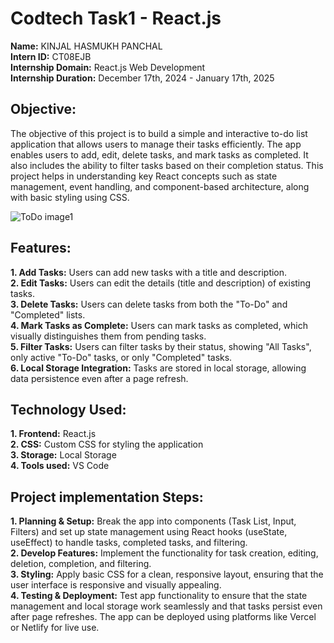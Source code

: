 
# Codtech Task1 - React.js 
**Name:** KINJAL HASMUKH PANCHAL </br>
**Intern ID:** CT08EJB </br>
**Internship Domain:** React.js Web Development </br>
**Internship Duration:** December 17th, 2024 - January 17th, 2025 </br>

## Objective:
The objective of this project is to build a simple and interactive to-do list application that allows users to manage their tasks efficiently. The app enables users to add, edit, delete tasks, and mark tasks as completed. It also includes the ability to filter tasks based on their completion status. This project helps in understanding key React concepts such as state management, event handling, and component-based architecture, along with basic styling using CSS.

![ToDo image1](https://github.com/user-attachments/assets/d6ba5e9f-8b36-40f2-827f-84a6e20a1518)

## Features:
**1. Add Tasks:** Users can add new tasks with a title and description.\
**2. Edit Tasks:** Users can edit the details (title and description) of existing tasks.\
**3. Delete Tasks:** Users can delete tasks from both the "To-Do" and "Completed" lists.\
**4. Mark Tasks as Complete:** Users can mark tasks as completed, which visually distinguishes them from pending tasks.\
**5. Filter Tasks:** Users can filter tasks by their status, showing "All Tasks", only active "To-Do" tasks, or only "Completed" tasks.\
**6. Local Storage Integration:** Tasks are stored in local storage, allowing data persistence even after a page refresh.

## Technology Used:
**1. Frontend:** React.js\
**2. CSS:** Custom CSS for styling the application\
**3. Storage:** Local Storage\
**4. Tools used:** VS Code

## Project implementation Steps:
**1. Planning & Setup:** Break the app into components (Task List, Input, Filters) and set up state management using React hooks (useState, useEffect) to handle tasks, completed tasks, and filtering.\
**2. Develop Features:** Implement the functionality for task creation, editing, deletion, completion, and filtering.\
**3. Styling:** Apply basic CSS for a clean, responsive layout, ensuring that the user interface is responsive and visually appealing.\
**4. Testing & Deployment:** Test app functionality to ensure that the state management and local storage work seamlessly and that tasks persist even after page refreshes. The app can be deployed using platforms like Vercel or Netlify for live use.
